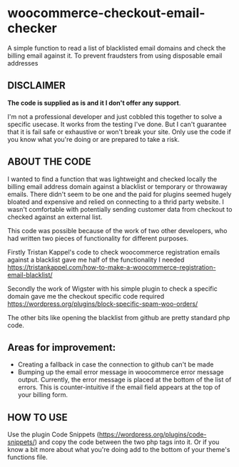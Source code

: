 # woocommerce-checkout-email-checker
A simple function to read a list of blacklisted email domains and check the billing email against it. To prevent fraudsters from using disposable email addresses

## DISCLAIMER

**The code is supplied as is and it I don't offer any support**.

I'm not a professional developer and just cobbled this together to solve a specific usecase. It works from the testing I've done. But I can't guarantee that it is fail safe or exhaustive or won't break your site. Only use the code if you know what you're doing or are prepared to take a risk.

## ABOUT THE CODE

I wanted to find a function that was lightweight and checked locally the billing email address domain against a blacklist or temporary or throwaway emails. There didn't seem to be one and the paid for plugins seemed hugely bloated and expensive and relied on connecting to a thrid party website. I wasn't comfortable with potentially sending customer data from checkout to checked against an external list.

This code was possible because of the work of two other developers, who had written two pieces of functionality for different purposes.

Firstly Tristan Kappel's code to check woocommerce registration emails against a blacklist gave me half of the functionality I needed
https://tristankappel.com/how-to-make-a-woocommerce-registration-email-blacklist/

Secondly the work of Wigster with his simple plugin to check a specific domain gave me the checkout specific code required
https://wordpress.org/plugins/block-specific-spam-woo-orders/

The other bits like opening the blacklist from github are pretty standard php code.

## Areas for improvement:
- Creating a fallback in case the connection to github can't be made
- Bumping up the email error message in woocommerce error message output. Currently, the error message is placed at the bottom of the list of errors. This is counter-intuitive if the email field appears at the top of your billing form.

## HOW TO USE

Use the plugin Code Snippets (https://wordpress.org/plugins/code-snippets/) and copy the code between the two php tags into it. Or if you know a bit more about what you're doing add to the bottom of your theme's functions file.





